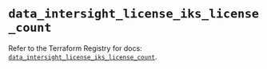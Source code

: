 # `data_intersight_license_iks_license_count`

Refer to the Terraform Registry for docs: [`data_intersight_license_iks_license_count`](https://registry.terraform.io/providers/ciscodevnet/intersight/1.0.71/docs/data-sources/license_iks_license_count).
